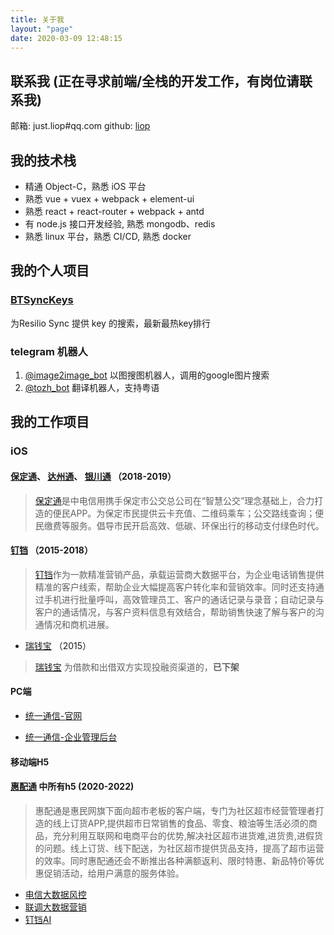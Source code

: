 ```yaml
---
title: 关于我
layout: "page"
date: 2020-03-09 12:48:15
---
```


## 联系我 (正在寻求前端/全栈的开发工作，有岗位请联系我)

邮箱:    just.liop#qq.com
github: [liop](https://github.com/liop)

## 我的技术栈

* 精通 Object-C，熟悉 iOS 平台
* 熟悉 vue + vuex + webpack + element-ui
* 熟悉 react + react-router + webpack + antd
* 有 node.js 接口开发经验, 熟悉 mongodb、redis
* 熟悉 linux 平台，熟悉 CI/CD, 熟悉 docker 

## 我的个人项目

### [BTSyncKeys][BTSyncKeys]

为Resilio Sync 提供 key 的搜索，最新最热key排行

### telegram 机器人

1. [@image2image_bot](https://t.me/image2image_bot) 以图搜图机器人，调用的google图片搜索
2. [@tozh_bot](https://t.me/tozh_bot) 翻译机器人，支持粤语

## 我的工作项目

### iOS

#### [保定通][保定通在线]、 [达州通][达州通在线]、 [银川通][玺客-银川通] （2018-2019）

>[保定通][保定通在线]是中电信用携手保定市公交总公司在“智慧公交”理念基础上，合力打造的便民APP。为保定市民提供云卡充值、二维码乘车；公交路线查询；便民缴费等服务。倡导市民开启高效、低碳、环保出行的移动支付绿色时代。

#### [钉铛] （2015-2018）

> [钉铛]作为一款精准营销产品，承载运营商大数据平台，为企业电话销售提供精准的客户线索，帮助企业大幅提高客户转化率和营销效率。同时还支持通过手机进行批量呼叫，高效管理员工、客户的通话记录与录音；自动记录与客户的通话情况，与客户资料信息有效结合，帮助销售快速了解与客户的沟通情况和商机进展。

* [瑞钱宝] （2015）

> [瑞钱宝] 为借款和出借双方实现投融资渠道的，<b>已下架</b>

#### PC端

* [统一通信-官网]

* [统一通信-企业管理后台]

#### 移动端H5

#### [惠配通] 中所有h5 (2020-2022)
> 惠配通是惠民网旗下面向超市老板的客户端，专门为社区超市经营管理者打造的线上订货APP,提供超市日常销售的食品、零食、粮油等生活必须的商品，充分利用互联网和电商平台的优势,解决社区超市进货难,进货贵,进假货的问题。线上订货、线下配送，为社区超市提供货品支持，提高了超市运营的效率。同时惠配通还会不断推出各种满额返利、限时特惠、新品特价等优惠促销活动，给用户满意的服务体验。

* [电信大数据风控]
* [联调大数据营销]
* [钉铛AI]




[BTSyncKeys]: https://btsynckeys.herokuapp.com/

[瑞钱宝]:https://apps.apple.com/cn/app/%E7%91%9E%E9%92%B1%E5%AE%9D-3%E5%B9%B4%E9%93%B6%E8%A1%8C%E5%AD%98%E7%AE%A1%E6%8A%95%E8%B5%84%E7%90%86%E8%B4%A2%E5%A5%BD%E4%BA%A7%E5%93%81/id914860608 "去appstore"
[瑞钱宝-官网]:http://www.rqbao.com/
[钉铛]:https://apps.apple.com/cn/app/%E9%92%89%E9%93%9B-%E4%B8%93%E4%B8%9A%E9%94%80%E5%94%AE%E7%AD%BE%E5%8D%95%E7%A5%9E%E5%99%A8/id1066093207?l=en "去appstore"
[钉铛AI]:http://jingleapp.uccc.cc/H5/ "打开浏览器"
[电信大数据风控]:http://jingleapp.uccc.cc/telecom/ "打开浏览器"
[联调大数据营销]:http://jingleapp.uccc.cc/liantong/ "打开浏览器"
[米多财富]:https://apps.apple.com/cn/app/%E7%B1%B3%E5%A4%9A%E8%B4%A2%E5%AF%8C%E7%AE%A1%E7%90%86-%E9%AB%98%E5%87%80%E5%80%BC%E6%8A%95%E8%B5%84%E8%80%85%E8%B4%A2%E5%AF%8C%E7%AE%A1%E7%90%86%E5%B9%B3%E5%8F%B0/id965152651

[保定通在线]: https://apps.apple.com/cn/app/%E4%BF%9D%E5%AE%9A%E9%80%9A%E5%9C%A8%E7%BA%BF/id1295531718?l=id
[达州通在线]:https://apps.apple.com/cn/app/%E8%BE%BE%E5%B7%9E%E9%80%9A%E5%9C%A8%E7%BA%BF/id1450790276?l=id
[玺客-银川通]:https://apps.apple.com/cn/app/id1388267300
[统一通信-官网]: http://www.uccc.cc/ "官网"
[统一通信-企业管理后台]:http://jingleapp.uccc.cc/jingle/login.html "管理后台"

[惠配通]:https://apps.apple.com/cn/app/%E6%83%A0%E9%85%8D%E9%80%9A/id1044992691